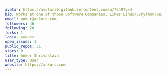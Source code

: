 ```yaml
---
avatar: https://avatars0.githubusercontent.com/u/7549?v=4
bio: Works at one of those Software Companies, Likes Linux/C/Python/Go/Vim and Sarcasm
email: ankur@ankurs.com
followers: 46
following: 20
forks: 1
login: ankurs
open_issues: 1
public_repos: 31
stars: 8
title: Ankur Shrivastava
user_type: User
website: https://ankurs.com
---
```

